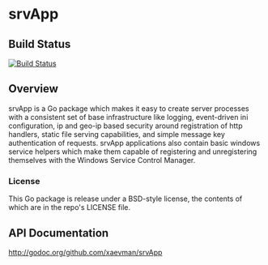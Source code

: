 # srvApp

## Build Status
[![Build Status](https://travis-ci.org/xaevman/srvApp.svg?branch=master)](https://travis-ci.org/xaevman/srvApp)

## Overview
srvApp is a Go package which makes it easy to create server processes with a consistent set of base infrastructure like
logging, event-driven ini configuration, ip and geo-ip based security around registration of http handlers, static file serving capabilities, and
simple message key authentication of requests. srvApp applications also contain basic windows service helpers which make them capable
of registering and unregistering themselves with the Windows Service Control Manager.

### License
This Go package is release under a BSD-style license, the contents of which are in the repo's LICENSE file.

## API Documentation
http://godoc.org/github.com/xaevman/srvApp
